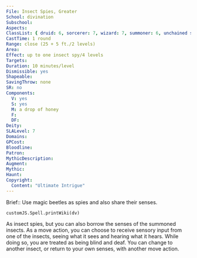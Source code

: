 ```yaml
---
File: Insect Spies, Greater
School: divination
Subschool: 
Aspects: 
ClassList: { druid: 6, sorcerer: 7, wizard: 7, summoner: 6, unchained summoner: 6, witch: 7 }
CastTime: 1 round
Range: close (25 + 5 ft./2 levels)
Area: 
Effect: up to one insect spy/4 levels
Targets: 
Duration: 10 minutes/level
Dismissible: yes
Shapeable: 
SavingThrow: none
SR: no
Components:
  V: yes
  S: yes
  M: a drop of honey
  F: 
  DF: 
Deity: 
SLALevel: 7
Domains: 
GPCost: 
Bloodline: 
Patron: 
MythicDescription: 
Augment: 
Mythic: 
Haunt: 
Copyright:
  Content: "Ultimate Intrigue"
---
```

Brief:: Use magic beetles as spies and also share their senses.

```dataviewjs
customJS.Spell.printWiki(dv)
```

As insect spies, but you can also borrow the senses of the summoned insects. As a move action, you can choose to receive sensory input from one of the insects, seeing what it sees and hearing what it hears. While doing so, you are treated as being blind and deaf. You can change to another insect, or return to your own senses, with another move action.
